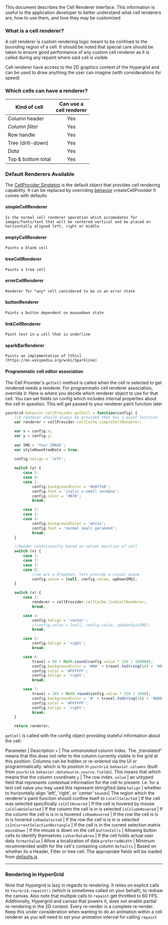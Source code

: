 This document describes the Cell Renderer interface. This information is useful to the application developer to better understand what cell renderers are, how to use them, and how they may be customized 

### What is a cell renderer?

A cell renderer is custom rendering logic meant to be confined to the bounding region of a cell. It should be noted that special care should be taken to ensure good performance of any custom cell renderer as it is called during any repaint where said cell is visible

Cell renderer have access to the 2D graphics context of the Hypergrid and can be used to draw anything the user can imagine (with considerations for speed)


### Which cells can have a renderer?

Kind of cell       | Can use a<br>cell renderer
------------------ | :---:
Column header      | Yes
*Column filter*    | Yes
Row handle         | Yes
Tree (drill-down)  | Yes
*Data*             | Yes
Top & bottom total | Yes
 

### Default Renderers Available

The [CellProvider Singleton](http://openfin.github.io/fin-hypergrid/doc/CellProvider.html) is the default object that provides cell rendering capability.
It can be replaced by overriding [behavior](http://openfin.github.io/fin-hypergrid/doc/Behavior.html) createCellProvider
It comes with defaults
 
 #### simpleCellRenderer
    Is the normal cell renderer operation which accomodates for images/fonts/text that will be centered vertical and be placed on horizontally aligned left, right or middle

 #### emptyCellRenderer
    Paints a blank cell
    
 #### treeCellRenderer
    Paints a tree cell
     
 #### errorCellRenderer
    Renderer for *any* cell considered to be in an error state 
    
 #### buttonRenderer
    Paints a button dependent on mousedown state
    
 #### linkCellRenderer
    Paint text in a cell that is underline
    
 #### sparkBarRenderer
    Paints an implementation of [this](https://en.wikipedia.org/wiki/Sparkline)
    

#### Programmatic cell editor association

The Cell Provider's `getCell` method is called when the cell is selected to get rendered needs a renderer. For programmatic cell renderer association, override it:
Here is where you decide which renderer object to use for that cell.
You can set  fields on config which includes internal properties about the cell in question. This will get passed to your renderer paint function later
```javascript
yourGrid.behavior.cellProvider.getCell = function(config) {
    //A renderer should always be provided that has a paint function
    var renderer = cellProvider.cellCache.simpleCellRenderer;

    var x = config.x;
    var y = config.y;
    
    var IMG = 'Your IMAGE';
    var styleRowsFromData = true;
    
    config.halign = 'left';

    switch (y) {
        case 5:
        case 0:
        case 1:
            config.backgroundColor = '#e8ffe8';
            config.font = 'italic x-small verdana';
            config.color = '#070';
            break;

        case 2:
        case 3:
        case 4:
            config.backgroundColor = 'white';
            config.font = 'normal small garamond';
            break;
    }

    //Render conditionally based on column position of cell
    switch (x) {
        case 1:
        case 2:
        case 3:
        case 8:
            //we are a dropdown, lets provide a visual queue
            config.value = [null, config.value, upDownIMG];
    }

    switch (x) {
        case 3:
            renderer = cellProvider.cellCache.linkCellRenderer;
            break;

        case 4: 
            config.halign = 'center';
            //config.value = [null, config.value, upDownSpinIMG];
            break;

        case 5:
            config.halign = 'right';
            break;

        case 6:
            travel = 60 + Math.round(config.value * 150 / 100000);
            config.backgroundColor = '#00' + travel.toString(16) + '00';
            config.color = '#FFFFFF';
            config.halign = 'right';
            break;

        case 7:
            travel = 105 + Math.round(config.value * 150 / 1000);
            config.backgroundColor = '#' + travel.toString(16) + '0000';
            config.color = '#FFFFFF';
            config.halign = 'right';
            break;
    }

    return renderer;
```


`getCell` is called with the config object providing stateful information about the cell:

Parameter | Description
`x` | The _untranslated_ column index. The _translated" means that this does not refer to the column currently visible in the grid at this position. Columns can be hidden or re-ordered via the UI or programmatically. which is its position in `yourGrid.behavior.columns` (built from `yourGrid.behavior.dataSource.source.fields`). This means that  which means that the column coordinate 
`y` | The row index.
`value` | an untyped field that represents contextual information for the cell to present. I.e. for a text cell value you may used this represent stringified data
`halign` | whether to horizontally align 'left', 'right', or 'center'
`bounds`| The region which the renderer's paint function should confine itself to
`isCellSelected` | If the cell was selected specifically
`isCellHovered` | If the cell is hovered by mouse
`isColumnSelected` | If the column the cell is in is selected
`isColumnHovered` | If the column the cell is is in is hovered
`isRowHovered` | If the row the cell is is in is hovered
`isRowSelected` | If the row the cell is is in is selected
`isInCurrentSelectionRectangle` | If the cell is in the current selection matrix
`mouseDown` | If the mouse is down on the cell
`buttonCells` | Allowing button cells to identify themselves
`isUserDataArea` | If the cell holds actual user data
`formatValue` | Allow a localization of data
`preferredWidth` | Minimum recommended width for the cell's containing column
`Defaults` | Based on whether its a Header, Filter or tree cell. The appropriate fields will be loaded from [defaults.js](http://openfin.github.io/fin-hypergrid/doc/module-defaults.html)
__________________

 
### Rendering in HyperGrid

Note that Hypergrid is lazy in regards to rendering. It relies on explicit calls to `YourGrid.repaint()` (which is sometimes called on your behalf), to redraw the canvas. Also note that multiple calls to `repaint`
get throttled to 60 FPS. Additionally, Hypergrid and canvas that powers it, does not enable partial re-rendering in the 2D context. Every re-render is a complete re-render.
Keep this under consideration when wanting to do an animation within a cell renderer as you will need to set your animation interval for calling  `repaint`


